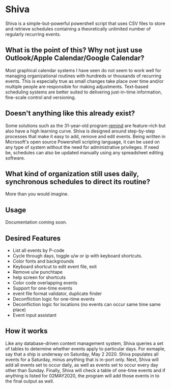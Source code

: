 # Shiva

Shiva is a simple-but-powerful powershell script that uses CSV files to store and retrieve schedules containing a theoretically unlimited number of regularly recurring events.

## What is the point of this? Why not just use Outlook/Apple Calendar/Google Calendar?

Most graphical calendar systems I have seen do not seem to work well for managing organizational routines with hundreds or thousands of recurring events. This is especially true as small changes take place over time and/or multiple people are responsible for making adjustments. Text-based scheduling systems are better suited to delivering just-in-time information, fine-scale control and versioning. 

## Doesn't anything like this already exist?

Some solutions such as the 31-year-old program [remind](https://linux.die.net/man/1/remind) are feature-rich but also have a high learning curve. Shiva is designed around step-by-step processes that make it easy to add, remove and edit events. Being written in Microsoft's open source Powershell scripting language, it can be used on any type of system without the need for administrative privileges. If need be, schedules can also be updated manually using any spreadsheet editing software.

## What kind of organization still uses daily, synchronous schedules to direct its routine?

More than you would imagine. 

## Usage

Documentation coming soon.

## Desired Features

- List all events by P-code
- Cycle through days, toggle u/w or ip with keyboard shortcuts.
- Color fonts and backgrounds
- Keyboard shortcut to edit event file, exit
- Remove u/w punchtape
- help screen for shortcuts
- Color code overlapping events
- Support for one-time events
- event file format validator, duplicate finder
- Deconfliction logic for one-time events
- Deconfliction logic for locations (no events can occur same time same place)
- Event input assistant

## How it works

Like any database-driven content management system, Shiva queries a set of tables to determine whether events apply to particular days. For exmaple, say that a ship is underway on Saturday, May 2 2020. Shiva populates all events for a Saturday, minus anything that is in-port only. Next, Shiva will add all events set
to occur daily, as well as events set to occur every day other than Sunday. Finally, Shiva will check a table of one-time events and if anything is listed for 02MAY2020, the program will add those events in to the final output as well.



